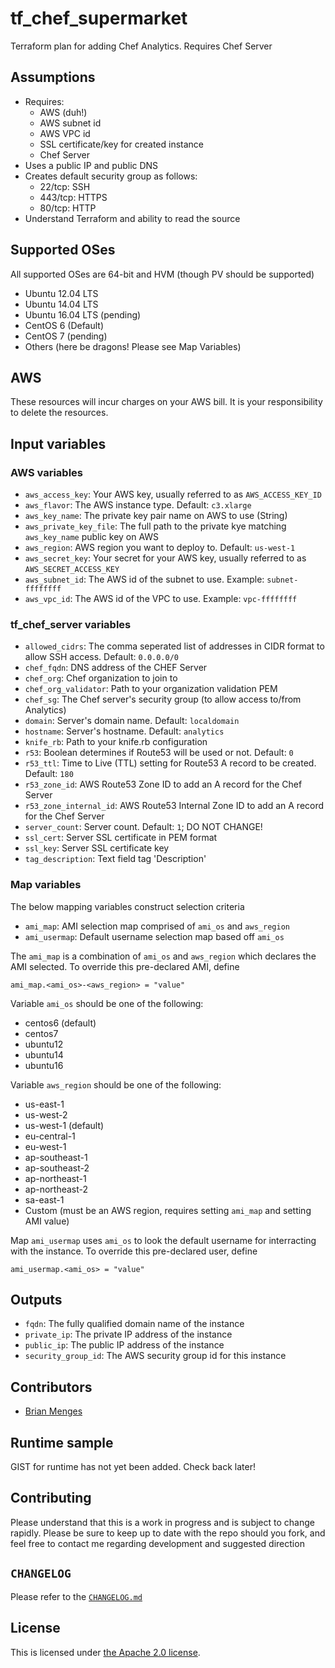 # tf_chef_supermarket
Terraform plan for adding Chef Analytics. Requires Chef Server

## Assumptions

* Requires:
  * AWS (duh!)
  * AWS subnet id
  * AWS VPC id
  * SSL certificate/key for created instance
  * Chef Server
* Uses a public IP and public DNS
* Creates default security group as follows:
  * 22/tcp: SSH
  * 443/tcp: HTTPS
  * 80/tcp: HTTP
* Understand Terraform and ability to read the source

## Supported OSes
All supported OSes are 64-bit and HVM (though PV should be supported)

* Ubuntu 12.04 LTS
* Ubuntu 14.04 LTS
* Ubuntu 16.04 LTS (pending)
* CentOS 6 (Default)
* CentOS 7 (pending)
* Others (here be dragons! Please see Map Variables)

## AWS

These resources will incur charges on your AWS bill. It is your responsibility to delete the resources.

## Input variables

### AWS variables

* `aws_access_key`: Your AWS key, usually referred to as `AWS_ACCESS_KEY_ID`
* `aws_flavor`: The AWS instance type. Default: `c3.xlarge`
* `aws_key_name`: The private key pair name on AWS to use (String)
* `aws_private_key_file`: The full path to the private kye matching `aws_key_name` public key on AWS
* `aws_region`: AWS region you want to deploy to. Default: `us-west-1`
* `aws_secret_key`: Your secret for your AWS key, usually referred to as `AWS_SECRET_ACCESS_KEY`
* `aws_subnet_id`: The AWS id of the subnet to use. Example: `subnet-ffffffff`
* `aws_vpc_id`: The AWS id of the VPC to use. Example: `vpc-ffffffff`

### tf_chef_server variables

* `allowed_cidrs`: The comma seperated list of addresses in CIDR format to allow SSH access. Default: `0.0.0.0/0`
* `chef_fqdn`: DNS address of the CHEF Server
* `chef_org`: Chef organization to join to
* `chef_org_validator`: Path to your organization validation PEM
* `chef_sg`: The Chef server's security group (to allow access to/from Analytics)
* `domain`: Server's domain name. Default: `localdomain`
* `hostname`: Server's hostname. Default: `analytics`
* `knife_rb`: Path to your knife.rb configuration
* `r53`: Boolean determines if Route53 will be used or not. Default: `0`
* `r53_ttl`: Time to Live (TTL) setting for Route53 A record to be created. Default: `180`
* `r53_zone_id`: AWS Route53 Zone ID to add an A record for the Chef Server
* `r53_zone_internal_id`: AWS Route53 Internal Zone ID to add an A record for the Chef Server
* `server_count`: Server count. Default: `1`; DO NOT CHANGE!
* `ssl_cert`: Server SSL certificate in PEM format
* `ssl_key`: Server SSL certificate key
* `tag_description`: Text field tag 'Description'

### Map variables

The below mapping variables construct selection criteria

* `ami_map`: AMI selection map comprised of `ami_os` and `aws_region`
* `ami_usermap`: Default username selection map based off `ami_os`

The `ami_map` is a combination of `ami_os` and `aws_region` which declares the AMI selected. To override this pre-declared AMI, define

```
ami_map.<ami_os>-<aws_region> = "value"
```

Variable `ami_os` should be one of the following:

* centos6 (default)
* centos7
* ubuntu12
* ubuntu14
* ubuntu16

Variable `aws_region` should be one of the following:

* us-east-1
* us-west-2
* us-west-1 (default)
* eu-central-1
* eu-west-1
* ap-southeast-1
* ap-southeast-2
* ap-northeast-1
* ap-northeast-2
* sa-east-1
* Custom (must be an AWS region, requires setting `ami_map` and setting AMI value)

Map `ami_usermap` uses `ami_os` to look the default username for interracting with the instance. To override this pre-declared user, define

```
ami_usermap.<ami_os> = "value"
```

## Outputs

* `fqdn`: The fully qualified domain name of the instance
* `private_ip`: The private IP address of the instance
* `public_ip`: The public IP address of the instance
* `security_group_id`: The AWS security group id for this instance

## Contributors

* [Brian Menges](https://github.com/mengesb)

## Runtime sample

GIST for runtime has not yet been added. Check back later!

## Contributing

Please understand that this is a work in progress and is subject to change rapidly. Please be sure to keep up to date with the repo should you fork, and feel free to contact me regarding development and suggested direction

## `CHANGELOG`

Please refer to the [`CHANGELOG.md`](CHANGELOG.md)

## License

This is licensed under [the Apache 2.0 license](LICENSE).
